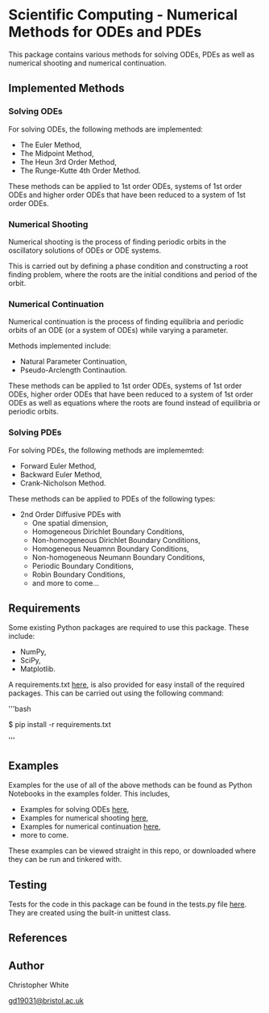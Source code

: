 # Scientific Computing - Numerical Methods for ODEs and PDEs

This package contains various methods for solving ODEs, PDEs as well as numerical shooting and numerical continuation.



## Implemented Methods
### Solving ODEs
For solving ODEs, the following methods are implemented:
 - The Euler Method,
 - The Midpoint Method,
 - The Heun 3rd Order Method,
 - The Runge-Kutte 4th Order Method.

These methods can be applied to 1st order ODEs, systems of 1st order ODEs and higher order ODEs that have been reduced to a system of 1st order ODEs.


### Numerical Shooting
Numerical shooting is the process of finding periodic orbits in the oscillatory solutions of ODEs or ODE systems.

This is carried out by defining a phase condition and constructing a root finding problem, where the roots are the initial conditions and period of the orbit.


### Numerical Continuation
Numerical continuation is the process of finding equilibria and periodic orbits of an ODE (or a system of ODEs) while varying a parameter.

Methods implemented include:
 - Natural Parameter Continuation,
 - Pseudo-Arclength Continaution.

These methods can be applied to 1st order ODEs, systems of 1st order ODEs, higher order ODEs that have been reduced to a system of 1st order ODEs as well as equations where the roots are found instead of equilibria or periodic orbits.


### Solving PDEs
For solving PDEs, the following methods are implememted:
 - Forward Euler Method,
 - Backward Euler Method,
 - Crank-Nicholson Method.

These methods can be applied to PDEs of the following types:
 - 2nd Order Diffusive PDEs with
    - One spatial dimension,
    - Homogeneous Dirichlet Boundary Conditions,
    - Non-homogeneous Dirichlet Boundary Conditions,
    - Homogeneous Neuamnn Boundary Conditions,
    - Non-homogeneous Neumann Boundary Conditions,
    - Periodic Boundary Conditions,
    - Robin Boundary Conditions,
    - and more to come...


## Requirements
Some existing Python packages are required to use this package. These include:
 - NumPy,
 - SciPy,
 - Matplotlib.

A requirements.txt [here](requirements.txt), is also provided for easy install of the required packages. This can be carried out using the following command:

'''bash

$ pip install -r requirements.txt

'''



## Examples
Examples for the use of all of the above methods can be found as Python Notebooks in the examples folder. This includes,
 - Examples for solving ODEs [here](examples/solving_odes.ipynb),
 - Examples for numerical shooting [here](examples/numerical_shooting.ipynb),
 - Examples for numerical continuation [here](examples/numerical_continuation.ipynb),
 - more to come.

These examples can be viewed straight in this repo, or downloaded where they can be run and tinkered with.


## Testing
Tests for the code in this package can be found in the tests.py file [here](tests.py). They are created using the built-in unittest class.


## References

## Author
Christopher White

gd19031@bristol.ac.uk
